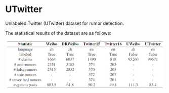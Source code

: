 # UTwitter

Unlabeled Twitter (UTwitter) dataset for rumor detection.

The statistical results of the dataset are as follows:

![sta](img/sta.png)